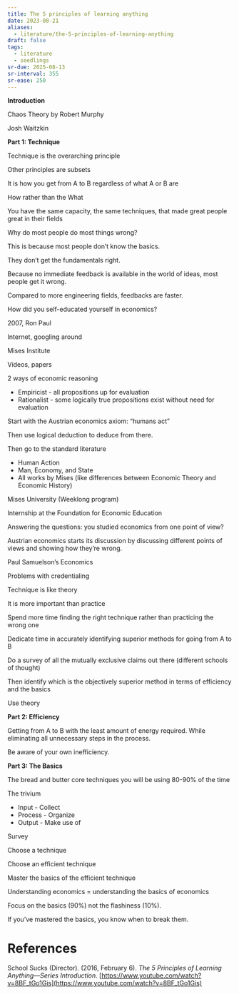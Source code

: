 ```yaml
---
title: The 5 principles of learning anything
date: 2023-08-21
aliases:
  - literature/the-5-principles-of-learning-anything
draft: false
tags:
  - literature
  - seedlings
sr-due: 2025-08-13
sr-interval: 355
sr-ease: 250
---
```

**Introduction**

Chaos Theory by Robert Murphy

Josh Waitzkin

**Part 1: Technique**

Technique is the overarching principle

Other principles are subsets

It is how you get from A to B regardless of what A or B are

How rather than the What

You have the same capacity, the same techniques, that made great people great in their fields

Why do most people do most things wrong?

This is because most people don’t know the basics.

They don’t get the fundamentals right.

Because no immediate feedback is available in the world of ideas, most people get it wrong.

Compared to more engineering fields, feedbacks are faster.

How did you self-educated yourself in economics?

2007, Ron Paul

Internet, googling around

Mises Institute

Videos, papers

2 ways of economic reasoning

- Empiricist - all propositions up for evaluation
- Rationalist - some logically true propositions exist without need for evaluation

Start with the Austrian economics axiom: “humans act”

Then use logical deduction to deduce from there.

Then go to the standard literature

- Human Action
- Man, Economy, and State
- All works by Mises (like differences between Economic Theory and Economic History)

Mises University (Weeklong program)

Internship at the Foundation for Economic Education

Answering the questions: you studied economics from one point of view?

Austrian economics starts its discussion by discussing different points of views and showing how they’re wrong.

Paul Samuelson’s Economics

Problems with credentialing

Technique is like theory

It is more important than practice

Spend more time finding the right technique rather than practicing the wrong one

Dedicate time in accurately identifying superior methods for going from A to B

Do a survey of all the mutually exclusive claims out there (different schools of thought)

Then identify which is the objectively superior method in terms of efficiency and the basics

Use theory

**Part 2: Efficiency**

Getting from A to B with the least amount of energy required. While eliminating all unnecessary steps in the process.

Be aware of your own inefficiency.

**Part 3: The Basics**

The bread and butter core techniques you will be using 80-90% of the time

The trivium

- Input - Collect
- Process - Organize
- Output - Make use of

Survey

Choose a technique

Choose an efficient technique

Master the basics of the efficient technique

Understanding economics = understanding the basics of economics

Focus on the basics (90%) not the flashiness (10%).

If you’ve mastered the basics, you know when to break them.

# References

School Sucks (Director). (2016, February 6). _The 5 Principles of Learning Anything—Series Introduction_. [https://www.youtube.com/watch?v=8BF_tGo1Gis](https://www.youtube.com/watch?v=8BF_tGo1Gis)